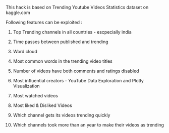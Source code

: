 This hack is based on Trending Youtube Videos Statistics dataset on kaggle.com

Following features can be exploited :

1. Top Trending channels in all countries - escpecially india

2. Time passes between published and trending

3. Word cloud

4. Most common words in the trending video titles

5. Number of videos have both comments and ratings disabled

6. Most influential creators -  YouTube Data Exploration and Plotly Visualization

7. Most watched videos

8. Most liked & Disliked Videos

9. Which channel gets its videos trending quickly

10. Which channels took more than an year to make their videos as trending
